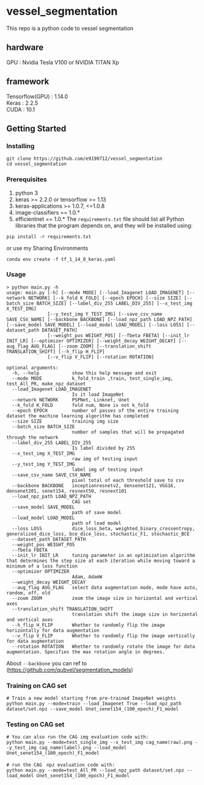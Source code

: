 # vessel_segmentation
This repo is a python code to vessel segmentation

## hardware 
GPU : Nvidia Tesla V100 or NVIDIA TITAN Xp

## framework
Tensorflow(GPU) : 1.14.0 <br>
Keras : 2.2.5 <br>
CUDA : 10.1

## Getting Started
### Installing
```
git clone https://github.com/e9190712/vessel_segmentation
cd vessel_segmentation
```
### Prerequisites
1. python 3
2. keras >= 2.2.0 or tensorflow >= 1.13
3. keras-applications >= 1.0.7, <=1.0.8
4. image-classifiers == 1.0.*
5. efficientnet == 1.0.*
The `requirements.txt` file should list all Python libraries that the program
 depends on, and they will be installed using:

```
pip install -r requirements.txt
```
or use my Sharing Environments
```
conda env create -f tf_1_14_0_keras.yaml
```
### Usage
```
> python main.py -h
usage: main.py [-h] [--mode MODE] [--load_Imagenet LOAD_IMAGENET] [--network NETWORK] [--k_fold K_FOLD] [--epoch EPOCH] [--size SIZE] [--batch_size BATCH_SIZE] [--label_div_255 LABEL_DIV_255] [--x_test_img X_TEST_IMG]
               [--y_test_img Y_TEST_IMG] [--save_csv_name SAVE_CSV_NAME] [--backbone BACKBONE] [--load_npz_path LOAD_NPZ_PATH] [--save_model SAVE_MODEL] [--load_model LOAD_MODEL] [--loss LOSS] [--dataset_path DATASET_PATH]
               [--weight_pos WEIGHT_POS] [--fbeta FBETA] [--init_lr INIT_LR] [--optimizer OPTIMIZER] [--weight_decay WEIGHT_DECAY] [--aug_flag AUG_FLAG] [--zoom ZOOM] [--translation_shift TRANSLATION_SHIFT] [--h_flip H_FLIP]
               [--v_flip V_FLIP] [--rotation ROTATION]

optional arguments:
  -h, --help            show this help message and exit
  --mode MODE           k_fold_train ,train, test_single_img, test_All_PR, make_npz_dataset
  --load_Imagenet LOAD_IMAGENET
                        Is it load ImageNet
  --network NETWORK     PSPNet, Linknet, Unet
  --k_fold K_FOLD       fold num, None is not k_fold
  --epoch EPOCH         number of passes of the entire training dataset the machine learning algorithm has completed
  --size SIZE           training img size
  --batch_size BATCH_SIZE
                        number of samples that will be propagated through the network
  --label_div_255 LABEL_DIV_255
                        Is label divided by 255
  --x_test_img X_TEST_IMG
                        raw img of testing input
  --y_test_img Y_TEST_IMG
                        label img of testing input
  --save_csv_name SAVE_CSV_NAME
                        pixel total of each threshold save to csv
  --backbone BACKBONE   inceptionresnetv2, densenet121, VGG16, densenet201, senet154, resnext50, resnext101
  --load_npz_path LOAD_NPZ_PATH
                        CAG set
  --save_model SAVE_MODEL
                        path of save model
  --load_model LOAD_MODEL
                        path of load model
  --loss LOSS           dice_loss_beta, weighted_binary_crossentropy, generalized_dice_loss, bce_dice_loss, stochastic_F1, stochastic_BCE
  --dataset_path DATASET_PATH
  --weight_pos WEIGHT_POS
  --fbeta FBETA
  --init_lr INIT_LR     tuning parameter in an optimization algorithm that determines the step size at each iteration while moving toward a minimum of a loss function
  --optimizer OPTIMIZER
                        Adam, AdamW
  --weight_decay WEIGHT_DECAY
  --aug_flag AUG_FLAG   select data augmentation mode, mode have auto, random, off, old
  --zoom ZOOM           zoom the image size in horizontal and vertical axes
  --translation_shift TRANSLATION_SHIFT
                        translation shift the image size in horizontal and vertical axes
  --h_flip H_FLIP       Whether to randomly flip the image horizontally for data augmentation
  --v_flip V_FLIP       Whether to randomly flip the image vertically for data augmentation
  --rotation ROTATION   Whether to randomly rotate the image for data augmentation. Specifies the max rotation angle in degrees.
```
About ```--backbone``` you can ref to (https://github.com/qubvel/segmentation_models)

### Training on CAG set
```
# Train a new model starting from pre-trained ImageNet weights
python main.py --mode=train --load_Imagenet True --load_npz_path dataset/set.npz --save_model Unet_senet154_(100_epoch)_F1_model
```
### Testing on CAG set
```
# You can also run the CAG img evaluation code with:
python main.py --mode=test_single_img --x_test_img cag_name(raw).png --y_test_img cag_name(label).png --load_model Unet_senet154_(100_epoch)_F1_model

# run the CAG　npz evaluation code with:
python main.py --mode=test_All_PR --load_npz_path dataset/set.npz --load_model Unet_senet154_(100_epoch)_F1_model
```
